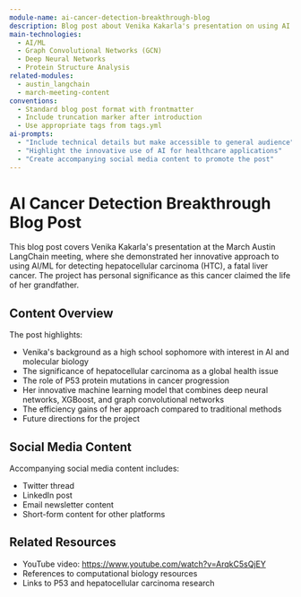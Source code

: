 ```yaml
---
module-name: ai-cancer-detection-breakthrough-blog
description: Blog post about Venika Kakarla's presentation on using AI for cancer detection
main-technologies:
  - AI/ML
  - Graph Convolutional Networks (GCN)
  - Deep Neural Networks
  - Protein Structure Analysis
related-modules:
  - austin_langchain
  - march-meeting-content
conventions:
  - Standard blog post format with frontmatter
  - Include truncation marker after introduction
  - Use appropriate tags from tags.yml
ai-prompts:
  - "Include technical details but make accessible to general audience"
  - "Highlight the innovative use of AI for healthcare applications"
  - "Create accompanying social media content to promote the post"
---
```


# AI Cancer Detection Breakthrough Blog Post

This blog post covers Venika Kakarla's presentation at the March Austin LangChain meeting, where she demonstrated her innovative approach to using AI/ML for detecting hepatocellular carcinoma (HTC), a fatal liver cancer. The project has personal significance as this cancer claimed the life of her grandfather.

## Content Overview

The post highlights:
- Venika's background as a high school sophomore with interest in AI and molecular biology
- The significance of hepatocellular carcinoma as a global health issue
- The role of P53 protein mutations in cancer progression
- Her innovative machine learning model that combines deep neural networks, XGBoost, and graph convolutional networks
- The efficiency gains of her approach compared to traditional methods
- Future directions for the project

## Social Media Content

Accompanying social media content includes:
- Twitter thread
- LinkedIn post
- Email newsletter content
- Short-form content for other platforms

## Related Resources

- YouTube video: https://www.youtube.com/watch?v=ArqkC5sQjEY
- References to computational biology resources
- Links to P53 and hepatocellular carcinoma research
